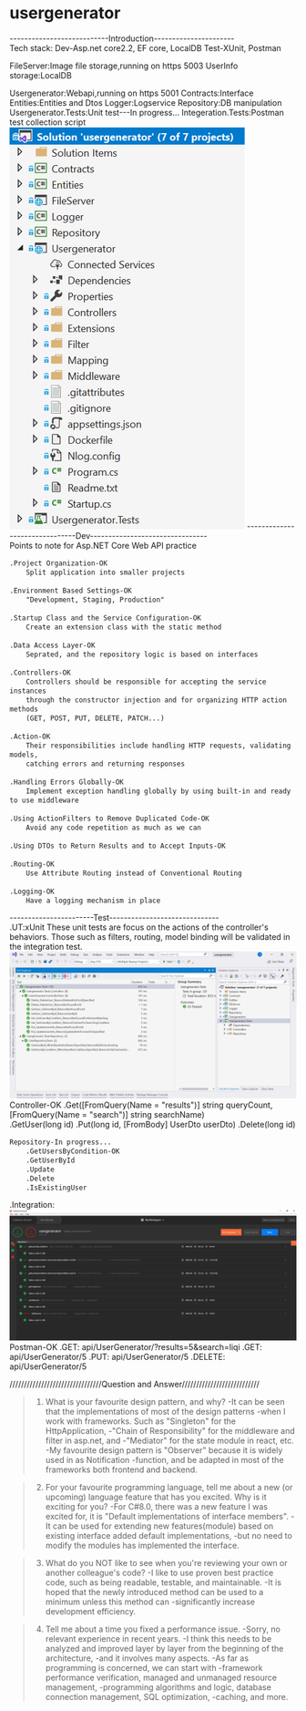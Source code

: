 # usergenerator
---------------------------Introduction----------------------
<br>
Tech stack:
	Dev-Asp.net core2.2, EF core, LocalDB
	Test-XUnit, Postman

FileServer:Image file storage,running on https 5003
UserInfo storage:LocalDB

Usergenerator:Webapi,running on https 5001
Contracts:Interface
Entities:Entities and Dtos
Logger:Logservice
Repository:DB manipulation
Usergenerator.Tests:Unit test---In progress...
Integeration.Tests:Postman test collection script
![](https://github.com/stanleyQi/usergenerator/raw/master/Usergenerator.Tests/result/tree.png)
-------------------------------Dev--------------------------------
<br>
Points to note for Asp.NET Core Web API practice

	.Project Organization-OK
		Split application into smaller projects

	.Environment Based Settings-OK
		"Development, Staging, Production"

	.Startup Class and the Service Configuration-OK
		Create an extension class with the static method

	.Data Access Layer-OK
		Seprated, and the repository logic is based on interfaces

	.Controllers-OK
		Controllers should be responsible for accepting the service instances 
		through the constructor injection and for organizing HTTP action methods 
		(GET, POST, PUT, DELETE, PATCH...)
	
	.Action-OK
		Their responsibilities include handling HTTP requests, validating models, 
		catching errors and returning responses

	.Handling Errors Globally-OK
		Implement exception handling globally by using built-in and ready to use middleware

	.Using ActionFilters to Remove Duplicated Code-OK
		Avoid any code repetition as much as we can

	.Using DTOs to Return Results and to Accept Inputs-OK
	
	.Routing-OK
		Use Attribute Routing instead of Conventional Routing

	.Logging-OK
		Have a logging mechanism in place

-----------------------Test------------------------------
<br>
.UT:xUnit
	These unit tests are focus on the actions of the controller's behaviors.
	Those such as filters, routing, model binding will be validated in the integration test.
![](https://github.com/stanleyQi/usergenerator/raw/master/Usergenerator.Tests/result/XUnit-ut-result.png)  
	Controller-OK
		.Get([FromQuery(Name = "results")] string queryCount, [FromQuery(Name = "search")] string searchName)	
		.GetUser(long id)
		.Put(long id, [FromBody] UserDto userDto)
		.Delete(long id)

	Repository-In progress...
		.GetUsersByCondition-OK
		.GetUserById
		.Update
		.Delete
		.IsExistingUser

.Integration:
![](https://github.com/stanleyQi/usergenerator/raw/master/Integeration.Tests/Postman-integrationtesting-result.png)
	Postman-OK
		.GET: api/UserGenerator/?results=5&search=liqi
		.GET: api/UserGenerator/5
		.PUT: api/UserGenerator/5
		.DELETE: api/UserGenerator/5

////////////////////////////////Question and Answer///////////////////////////

>1. What is your  favourite design pattern, and why?
-It can be seen that the implementations of most of the design patterns 
-when I work with frameworks. Such as "Singleton" for the HttpApplication, 
-"Chain of Responsibility" for the middleware and filter in asp.net, and 
-"Mediator" for the state module in react, etc.
-My favourite design pattern is   "Observer" because it is widely used in as Notification
-function, and be adapted in most of the frameworks both frontend and backend.

>2. For your favourite programming language, tell me about a new (or upcoming) language 
>feature that has you excited. Why is it exciting for you?
-For C#8.0, there was a new feature I was excited for, it is "Default implementations of interface members".
-It can be used for extending new features(module) based on existing interface added default implementations,
-but no need to modify the modules has implemented the interface.  

>3. What do you NOT like to see when you're reviewing your own or another colleague's code?
-I like to use proven best practice code, such as being readable, testable, and maintainable. 
-It is hoped that the newly introduced method can be used to a minimum unless this method can 
-significantly increase development efficiency.

>4. Tell me about a time you fixed a performance issue.
-Sorry, no relevant experience in recent years.
-I think this needs to be analyzed and improved layer by layer from the beginning of the architecture, 
-and it involves many aspects. 
-As far as programming is concerned, we can start with 
-framework performance verification, managed and unmanaged resource management, 
-programming algorithms and logic, database connection management, SQL optimization, 
-caching, and more.
